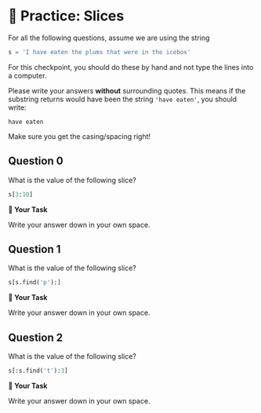 # 🚧 Practice: Slices

For all the following questions, assume we are using the string  

```python
s = 'I have eaten the plums that were in the icebox'
```

For this checkpoint, you should do these by hand and not type the lines into a computer.  

Please write your answers **without** surrounding quotes. This means if the substring returns would have been the string `'have eaten'`, you should write:  

```text
have eaten
````

Make sure you get the casing/spacing right!  

## Question 0

What is the value of the following slice?  

```python
s[3:10]
```

 



**📝 Your Task**

Write your answer down in your own space.

## Question 1

What is the value of the following slice?  

```python
s[s.find('p'):]
```



**📝 Your Task**

Write your answer down in your own space.

## Question 2

What is the value of the following slice?  

```python
s[:s.find('t'):3]
```



**📝 Your Task**

Write your answer down in your own space.

